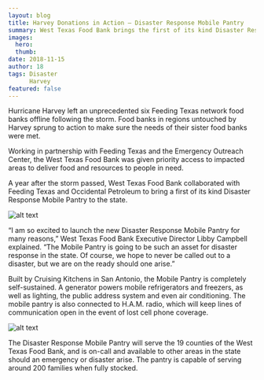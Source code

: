 ```yaml
---
layout: blog
title: Harvey Donations in Action — Disaster Response Mobile Pantry
summary: West Texas Food Bank brings the first of its kind Disaster Response Mobile Pantry to the state.
images:
  hero:
  thumb:
date: 2018-11-15
author: 18
tags: Disaster
      Harvey
featured: false
---
```

Hurricane Harvey left an unprecedented six Feeding Texas network food banks offline following the storm. Food banks in regions untouched by Harvey sprung to action to make sure the needs of their sister food banks were met.

Working in partnership with Feeding Texas and the Emergency Outreach Center, the West Texas Food Bank was given priority access to impacted areas to deliver food and resources to people in need. 

A year after the storm passed, West Texas Food Bank collaborated with Feeding Texas and Occidental Petroleum to bring a first of its kind Disaster Response Mobile Pantry to the state.

![alt text](https://s3-us-west-2.amazonaws.com/assets.feedingtexas.org/images/inline/Disaster-Response-Pantry-2.jpg)

“I am so excited to launch the new Disaster Response Mobile Pantry for many reasons,” West Texas Food Bank Executive Director Libby Campbell explained. “The Mobile Pantry is going to be such an asset for disaster response in the state. Of course, we hope to never be called out to a disaster, but we are on the ready should one arise.”

Built by Cruising Kitchens in San Antonio, the Mobile Pantry is completely self-sustained. A generator powers mobile refrigerators and freezers, as well as lighting, the public address system and even air conditioning. The mobile pantry is also connected to H.A.M. radio, which will keep lines of communication open in the event of lost cell phone coverage.

![alt text](https://s3-us-west-2.amazonaws.com/assets.feedingtexas.org/images/inline/Disaster-Response-Pantry-1.jpg)

The Disaster Response Mobile Pantry will serve the 19 counties of the West Texas Food Bank, and is on-call and available to other areas in the state should an emergency or disaster arise. The pantry is capable of serving around 200 families when fully stocked.
